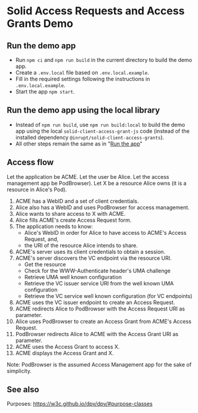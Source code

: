 # Solid Access Requests and Access Grants Demo

## Run the demo app

- Run `npm ci` and `npm run build` in the current directory to build the demo app.
- Create a `.env.local` file based on `.env.local.example`.
- Fill in the required settings following the instructions in `.env.local.example`.
- Start the app `npm start`.

## Run the demo app using the local library

- Instead of `npm run build`, use `npm run build:local` to build the demo app using
  the local `solid-client-access-grant-js` code (instead of the installed dependency
  `@inrupt/solid-client-access-grants`).
- All other steps remain the same as in "[Run the app](#run-the-app)"

## Access flow

Let the application be ACME.
Let the user be Alice.
Let the access management app be PodBrowser).
Let X be a resource Alice owns (it is a resource in Alice's Pod).

1. ACME has a WebID and a set of client credentials.
2. Alice also has a WebID and uses PodBrowser for access management.
3. Alice wants to share access to X with ACME.
4. Alice fills ACME's create Access Request form.
5. The application needs to know:
   - Alice's WebID in order for Alice to have access to ACME's Access Request, and,
   - the URI of the resource Alice intends to share.
6. ACME's server uses its client credentials to obtain a session.
7. ACME's server discovers the VC endpoint via the resource URI.
   - Get the resource
   - Check for the WWW-Authenticate header's UMA challenge
   - Retrieve UMA well known configuration
   - Retrieve the VC issuer service URI from the well known UMA configuration
   - Retrieve the VC service well known configuration (for VC endpoints)
8. ACME uses the VC issuer endpoint to create an Access Request.
9. ACME redirects Alice to PodBrowser with the Access Request URI as parameter.
10. Alice uses PodBrowser to create an Access Grant from ACME's Access Request.
11. PodBrowser redirects Alice to ACME with the Access Grant URI as parameter.
12. ACME uses the Access Grant to access X.
13. ACME displays the Access Grant and X.

Note: PodBrowser is the assumed Access Management app for the sake of simplicity.

## See also

Purposes: https://w3c.github.io/dpv/dpv/#purpose-classes
